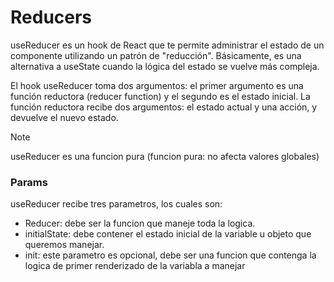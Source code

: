 # Reducers
 
useReducer es un hook de React que te permite administrar el estado de un componente utilizando un patrón de "reducción". Básicamente, es una alternativa a useState cuando la lógica del estado se vuelve más compleja.

El hook useReducer toma dos argumentos: el primer argumento es una función reductora (reducer function) y el segundo es el estado inicial. La función reductora recibe dos argumentos: el estado actual y una acción, y devuelve el nuevo estado.

> [!NOTE]
>  useReducer es una funcion pura (funcion pura: no afecta valores globales)

### Params
useReducer recibe tres parametros, los cuales son:
* Reducer: debe ser la funcion que maneje toda la logica.
* initialState: debe contener el estado inicial de la variable u objeto que queremos manejar.
* init: este parametro es opcional, debe ser una funcion que contenga la logica de primer renderizado de la variabla a manejar